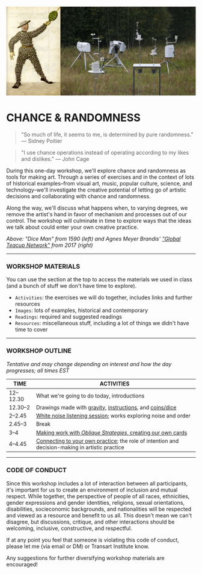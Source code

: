 ![Composite image showing a man covered in dice and a group of sculptural devices at the edge of a forest](Images/ActivityHeaders/DiceManAndGlobalTeacupNetworkByAgnesMeyerBrandis.jpg)

# CHANCE & RANDOMNESS  

> "So much of life, it seems to me, is determined by pure randomness." — Sidney Poitier  

> "I use chance operations instead of operating according to my likes and dislikes." — John Cage  

During this one-day workshop, we'll explore chance and randomness as tools for making art. Through a series of exercises and in the context of lots of historical examples–from visual art, music, popular culture, science, and technology–we'll investigate the creative potential of letting go of artistic decisions and collaborating with chance and randomness.

Along the way, we'll discuss what happens when, to varying degrees, we remove the artist's hand in favor of mechanism and processes out of our control. The workshop will culminate in time to explore ways that the ideas we talk about could enter your own creative practice.

*Above: "Dice Man" from 1590 (left) and Agnes Meyer Brandis' ["Global Teacup Network"](http://www.blubblubb.net/tea/index.html) from 2017 (right)*

***

### WORKSHOP MATERIALS  
You can use the section at the top to access the materials we used in class (and a bunch of stuff we don't have time to explore). 

* `Activities`: the exercises we will do together, includes links and further resources  
* `Images`: lots of examples, historical and contemporary  
* `Readings`: required and suggested readings  
* `Resources`: miscellaneous stuff, including a lot of things we didn't have time to cover  

***

### WORKSHOP OUTLINE  
*Tentative and may change depending on interest and how the day progresses; all times EST*  

| TIME | ACTIVITIES |
| ---- | ---------- |
| 12–12.30 | What we're going to do today, introductions |
| 12.30–2 | Drawings made with [gravity](Activities/1-GravityDrawings.md), [instructions](Activities/2-InstructionDrawings.md), and [coins/dice](Activities/3-DiceDrawings.md) |
| 2–2.45 | [White noise listening session](Activities/4-WhiteNoiseListeningSession.md); works exploring noise and order |
| 2.45–3 | Break |
| 3–4 | [Making work with *Oblique Strategies*, creating our own cards](Activities/5-ObliqueStrategies.md) |
| 4–4.45 | [Connecting to your own practice](Activities/6-ConnectingToYourOwnPractice.md); the role of intention and decision-making in artistic practice |

***

### CODE OF CONDUCT  
Since this workshop includes a lot of interaction between all participants, it's important for us to create an environment of inclusion and mutual respect. While together, the perspective of people of all races, ethnicities, gender expressions and gender identities, religions, sexual orientations, disabilities, socieconomic backgrounds, and nationalities will be respected and viewed as a resource and benefit to us all. This doesn't mean we can't disagree, but discussions, critique, and other interactions should be welcoming, inclusive, constructive, and respectful.

If at any point you feel that someone is violating this code of conduct, please let me (via email or DM) or Transart Institute know.

Any suggestions for further diversifying workshop materials are encouraged!


